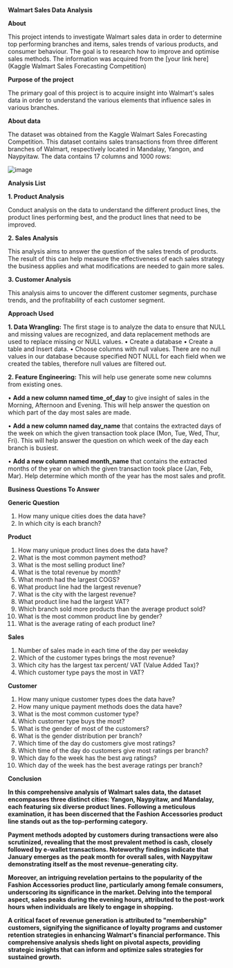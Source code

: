 **Walmart Sales Data Analysis**

**About**

This project intends to investigate Walmart sales data in order to determine top performing branches and items, sales trends of various products, and consumer behaviour. The goal is to research how to improve and optimise sales methods. The information was acquired from the [your link here](Kaggle Walmart Sales Forecasting Competition)

**Purpose of the project**

The primary goal of this project is to acquire insight into Walmart's sales data in order to understand the various elements that influence sales in various branches.

**About data**

The dataset was obtained from the Kaggle Walmart Sales Forecasting Competition. This dataset contains sales transactions from three different branches of Walmart, respectively located in Mandalay, Yangon, and Naypyitaw. The data contains 17 columns and 1000 rows:

![image](https://github.com/Kanhiya31/Walmart_Sales_Data_Analysis_SQL_Queries/assets/155901883/4ac84d73-c087-4e30-98b6-c777125ba0a0)




**Analysis List**

**1.	Product Analysis**

Conduct analysis on the data to understand the different product lines, the product lines performing best, and the product lines that need to be improved.

**2.	Sales Analysis**

This analysis aims to answer the question of the sales trends of products. The result of this can help measure the effectiveness of each sales strategy the business applies and what modifications are needed to gain more sales.

**3.	Customer Analysis**

This analysis aims to uncover the different customer segments, purchase trends, and the profitability of each customer segment.

**Approach Used**

**1.	Data Wrangling:** The first stage is to analyze the data to ensure that NULL and missing values are recognized, and data replacement methods are used to replace missing or NULL values.
•	Create a database 
•	Create a table and Insert data.
•	Choose columns with null values. 
There are no null values in our database because specified NOT NULL for each field when we created the tables, therefore null values are filtered out.

**2.	Feature Engineering:** This will help use generate some new columns from existing ones.
   
•	**Add a new column named time_of_day** to give insight of sales in the Morning, Afternoon and Evening. This will help answer the question on which part of the day most sales are made.

•	**Add a new column named day_name** that contains the extracted days of the week on which the given transaction took place (Mon, Tue, Wed, Thur, Fri). This will help answer the question on which week of the day 
   each branch is busiest.

•	**Add a new column named month_name** that contains the extracted months of the year on which the given transaction took place (Jan, Feb, Mar). Help determine which month of the year has the most sales and 
   profit.

   
**Business Questions To Answer**

**Generic Question**

1.	How many unique cities does the data have?
2.	In which city is each branch?
   
**Product**

1.	How many unique product lines does the data have?
2.	What is the most common payment method?
3.	What is the most selling product line?
4.	What is the total revenue by month?
5.	What month had the largest COGS?
6.	What product line had the largest revenue?
7.	What is the city with the largest revenue?
8.	What product line had the largest VAT?
9.	Which branch sold more products than the average product sold?
10.	What is the most common product line by gender?
11.	What is the average rating of each product line?
    
**Sales**

1.	Number of sales made in each time of the day per weekday
2.	Which of the customer types brings the most revenue?
3.	Which city has the largest tax percent/ VAT (Value Added Tax)?
4.	Which customer type pays the most in VAT?
   
**Customer**

1.	How many unique customer types does the data have?
2.	How many unique payment methods does the data have?
3.	What is the most common customer type?
4.	Which customer type buys the most?
5.	What is the gender of most of the customers?
6.	What is the gender distribution per branch?
7.	Which time of the day do customers give most ratings?
8.	Which time of the day do customers give most ratings per branch?
9.	Which day fo the week has the best avg ratings?
10.	Which day of the week has the best average ratings per branch?

 **Conclusion**

**In this comprehensive analysis of Walmart sales data, the dataset encompasses three distinct cities: Yangon, Naypyitaw, and Mandalay, each featuring six diverse product lines. Following a meticulous examination, it has been discerned that the Fashion Accessories product line stands out as the top-performing category.**

**Payment methods adopted by customers during transactions were also scrutinized, revealing that the most prevalent method is cash, closely followed by e-wallet transactions. Noteworthy findings indicate that January emerges as the peak month for overall sales, with Naypyitaw demonstrating itself as the most revenue-generating city.**

**Moreover, an intriguing revelation pertains to the popularity of the Fashion Accessories product line, particularly among female consumers, underscoring its significance in the market. Delving into the temporal aspect, sales peaks during the evening hours, attributed to the post-work hours when individuals are likely to engage in shopping.**

**A critical facet of revenue generation is attributed to "membership" customers, signifying the significance of loyalty programs and customer retention strategies in enhancing Walmart's financial performance. This comprehensive analysis sheds light on pivotal aspects, providing strategic insights that can inform and optimize sales strategies for sustained growth.**

